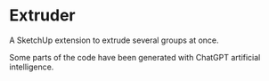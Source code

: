 # Extruder
A SketchUp extension to extrude several groups at once.

Some parts of the code have been generated with ChatGPT artificial intelligence.
